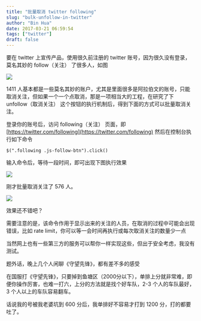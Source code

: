 ```yaml
---
title: "批量取消 twitter following"
slug: "bulk-unfollow-in-twitter"
author: "Bin Hua"
date: 2017-03-21 06:59:54
tags: ["twitter"]
draft: false
---
```


要在 twitter 上宣传产品，使用很久前注册的 twitter 账号，因为很久没有登录，莫名其妙的 follow（关注） 了很多人，如图

![](https://storage.tourcoder.com/tcblog/twitterunfollowing_01.png)

1411 人基本都是一些莫名其妙的账户，尤其是里面很多是阿拉伯文的账号，只能取消关注，但如果一个一个点取消，那是一项相当大的工程，在研究了下 unfollow（取消关注） 这个按钮的执行机制后，得到下面的方式可以批量取消关注。

登录你的账号后，访问 following（关注） 页面，即 [https://twitter.com/following](https://twitter.com/following) 然后在控制台执行如下命令

```
$(".following .js-follow-btn").click()
```

输入命令后，等待一段时间，即可出现下图执行效果

![](https://storage.tourcoder.com/tcblog/twitterunfollowing_02.png)

刚才批量取消关注了 576 人。

![](https://storage.tourcoder.com/tcblog/twitterunfollowing_03.png)

效果还不错吧？

需要注意的是，该命令作用于显示出来的关注的人员，在取消的过程中可能会出现错误，比如 rate limit，你可以等一会时间再执行或每次取消关注的数量少一点

当然网上也有一些第三方的服务可以帮你一样实现这些，但出于安全考虑，我没有测试。

题外话，晚上几个人闲聊《守望先锋》，都有差不多的感受

在国服打《守望先锋》，只要掉到鱼塘区（2000分以下），单排上分就非常难，即便你操作厉害，也难一打六，上分的方法就是找个好车队，2-3 个人的车队最好，3 个人以上的车队容易翻车。

话说我的号被我老婆坑到 600 分后，我单排好不容易才打到 1200 分，打的都要吐了。